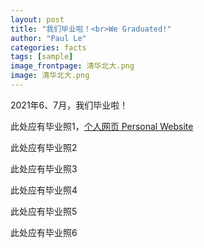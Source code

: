 ```yaml
---
layout: post
title: "我们毕业啦！<br>We Graduated!"
author: "Paul Le"
categories: facts
tags: [sample]
image_frontpage: 清华北大.png
image: 清华北大.png
---
```


2021年6、7月，我们毕业啦！

此处应有毕业照1，[个人网页 Personal Website](https://jaimelavie.github.io/)

此处应有毕业照2

此处应有毕业照3

此处应有毕业照4

此处应有毕业照5

此处应有毕业照6
